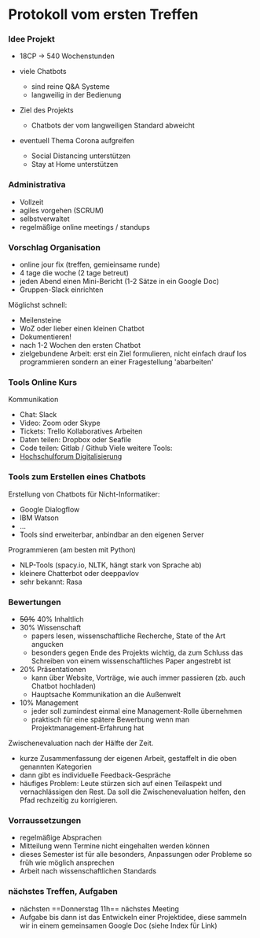 # Protokoll vom ersten Treffen

### Idee Projekt

* 18CP -> 540 Wochenstunden

* viele Chatbots 
  * sind reine Q&A Systeme
  * langweilig in der Bedienung
  
* Ziel des Projekts
  * Chatbots der vom langweiligen Standard abweicht
  
* eventuell Thema Corona aufgreifen
  * Social Distancing unterstützen
  * Stay at Home unterstützen
  
### Administrativa

* Vollzeit
* agiles vorgehen (SCRUM)
* selbstverwaltet
* regelmäßige online meetings / standups

### Vorschlag Organisation

* online jour fix (treffen, gemieinsame runde)
* 4 tage die woche (2 tage betreut)
* jeden Abend einen Mini-Bericht (1-2 Sätze in ein Google Doc)
* Gruppen-Slack einrichten

Möglichst schnell:
* Meilensteine
* WoZ oder lieber einen kleinen Chatbot
* Dokumentieren!
* nach 1-2 Wochen den ersten Chatbot
* zielgebundene Arbeit: erst ein Ziel formulieren, nicht einfach drauf los programmieren sondern an einer Fragestellung 'abarbeiten'

### Tools Online Kurs

Kommunikation
  * Chat: Slack
  * Video: Zoom oder Skype
  * Tickets: Trello
Kollaboratives Arbeiten
  * Daten teilen: Dropbox oder Seafile
  * Code teilen: Gitlab / Github
Viele weitere Tools:
  * [Hochschulforum Digitalisierung](https://hochschulforumdigitalisierung.de/de/Toolsammlung-Corona)
  
### Tools zum Erstellen eines Chatbots

Erstellung von Chatbots für Nicht-Informatiker:
  * Google Dialogflow
  * IBM Watson
  * ...
  * Tools sind erweiterbar, anbindbar an den eigenen Server
  
Programmieren (am besten mit Python)
  * NLP-Tools (spacy.io, NLTK, hängt stark von Sprache ab)
  * kleinere Chatterbot oder deeppavlov
  * sehr bekannt: Rasa
  
 ### Bewertungen
 
   * ~~50%~~ 40% Inhaltlich
   * 30% Wissenschaft
     * papers lesen, wissenschaftliche Recherche, State of the Art angucken
     * besonders gegen Ende des Projekts wichtig, da zum Schluss das Schreiben von einem wissenschaftliches Paper angestrebt ist 
   * 20% Präsentationen
     * kann über Website, Vorträge, wie auch immer passieren (zb. auch Chatbot hochladen)
     * Hauptsache Kommunikation an die Außenwelt
   * 10% Management
     * jeder soll zumindest einmal eine Management-Rolle übernehmen
     * praktisch für eine spätere Bewerbung wenn man Projektmanagement-Erfahrung hat

Zwischenevaluation nach der Hälfte der Zeit.
  * kurze Zusammenfassung der eigenen Arbeit, gestaffelt in die oben genannten Kategorien
  * dann gibt es individuelle Feedback-Gespräche
  * häufiges Problem: Leute stürzen sich auf einen Teilaspekt und vernachlässigen den Rest. Da soll die Zwischenevaluation helfen,
   den Pfad rechzeitig zu korrigieren.
   
### Vorraussetzungen

  * regelmäßige Absprachen
  * Mitteilung wenn Termine nicht eingehalten werden können
  * dieses Semester ist für alle besonders, Anpassungen oder Probleme so früh wie möglich ansprechen
  * Arbeit nach wissenschaftlichen Standards
  
### nächstes Treffen, Aufgaben

  * nächsten ==Donnerstag 11h== nächstes Meeting
  * Aufgabe bis dann ist das Entwickeln einer Projektidee, diese sammeln wir in einem gemeinsamen Google Doc (siehe Index für Link)